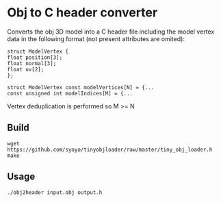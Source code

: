 # Obj to C header converter

Converts the obj 3D model into a C header file including the model vertex data in the following format (not present attributes are omited):

```
struct ModelVertex {
float position[3];
float normal[3];
float uv[2];
};

struct ModelVertex const modelVertices[N] = {...
const unsigned int modelIndices[M] = {...
```

Vertex deduplication is performed so M >= N

## Build

```
wget https://github.com/syoyo/tinyobjloader/raw/master/tiny_obj_loader.h
make
```

## Usage

```
./obj2header input.obj output.h
```
